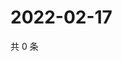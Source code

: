 # 2022-02-17

共 0 条

<!-- BEGIN WEIBO -->
<!-- 最后更新时间 Thu Feb 17 2022 03:12:13 GMT+0800 (China Standard Time) -->

<!-- END WEIBO -->
